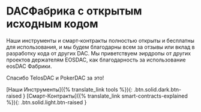 DAC**Фабрика** с **открытым исходным кодом**
===

Наши инструменты и смарт-контракты полностью открыты и бесплатны для использования, и мы будем благодарны всем за отзывы или вклад в разработку кода от других DAC. Мы приветствуем эирдропы от других проектов держателям EOSDAC, как благодарность за использование eosDAC Фабрики.

Спасибо TelosDAC и PokerDAC за это!

[Наши Инструменты]({% translate_link tools %}){: .btn.solid.dark.btn-raised }
[Смарт-Контракты]({% translate_link smart-contracts-explained %}){: .btn.solid.light.btn-raised }
